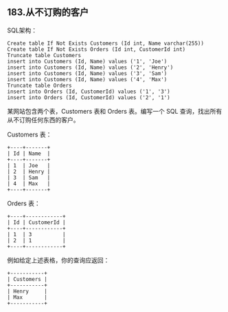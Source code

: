 ## 183.从不订购的客户

SQL架构：

    Create table If Not Exists Customers (Id int, Name varchar(255))
    Create table If Not Exists Orders (Id int, CustomerId int)
    Truncate table Customers
    insert into Customers (Id, Name) values ('1', 'Joe')
    insert into Customers (Id, Name) values ('2', 'Henry')
    insert into Customers (Id, Name) values ('3', 'Sam')
    insert into Customers (Id, Name) values ('4', 'Max')
    Truncate table Orders
    insert into Orders (Id, CustomerId) values ('1', '3')
    insert into Orders (Id, CustomerId) values ('2', '1')

某网站包含两个表，Customers 表和 Orders 表。编写一个 SQL 查询，找出所有从不订购任何东西的客户。

Customers 表：

    +----+-------+
    | Id | Name  |
    +----+-------+
    | 1  | Joe   |
    | 2  | Henry |
    | 3  | Sam   |
    | 4  | Max   |
    +----+-------+
Orders 表：

    +----+------------+
    | Id | CustomerId |
    +----+------------+
    | 1  | 3          |
    | 2  | 1          |
    +----+------------+
例如给定上述表格，你的查询应返回：

    +-----------+
    | Customers |
    +-----------+
    | Henry     |
    | Max       |
    +-----------+

